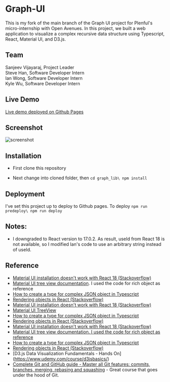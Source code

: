# Graph-UI

This is my fork of the main branch of the Graph UI project for Plenful's micro-internship with Open Avenues.  In this project, we built a web application to visualize a complex recursive data structure using Typescript, React, Material UI, and D3.js.

## Team
Sanjeev Vijayaraj, Project Leader\
Steve Han,  Software Developer Intern\
Ian Wong, Software Developer Intern\
Kyle Wu,  Software Developer Intern

## Live Demo

[Live demo deployed on Github Pages](https://stevehanstudio.github.io/graph-ui-clone)

## Screenshot
<img src="graph_lib/public/graph-ui-screenshot.jpg" alt="screenshot" />

## Installation

- First clone this repository

- Next change into cloned folder, then
`
cd graph_lib\
npm install
`

## Deployment

I've set this project up to deploy to Github pages.  To deploy
`
npm run predeploy\
npm run deploy
`

## Notes:

- I downgraded to React version to 17.0.2.  As result, useId from React 18 is not available, so I modified Ian's code to use an arbitrary string instead of useId.

## Reference

* [Material UI installation doesn't work with React 18 (Stackoverflow)](https://stackoverflow.com/questions/71713111/mui-installation-doesnt-work-with-react-18)
* [Material UI tree view documentation](https://mui.com/material-ui/react-tree-view/).  I used the code for rich object as reference
* [How to create a type for complex JSON object in Typescript](https://dev.to/ankittanna/how-to-create-a-type-for-complex-json-object-in-typescript-d81)
* [Rendering objects in React (Stackoverflow)](https://stackoverflow.com/questions/45100477/how-to-render-a-object-in-react)
* [Material UI installation doesn't work with React 18 (Stackoverflow)](https://stackoverflow.com/questions/71713111/mui-installation-doesnt-work-with-react-18)<br/>
* [Material UI TreeView](https://mui.com/material-ui/react-tree-view/)<br/>
* [How to create a type for complex JSON object in Typescript](https://dev.to/ankittanna/how-to-create-a-type-for-complex-json-object-in-typescript-d81)<br/>
* [Rendering objects in React (Stackoverflow)](https://stackoverflow.com/questions/45100477/how-to-render-a-object-in-react)
* [Material UI installation doesn't work with React 18 (Stackoverflow)](https://stackoverflow.com/questions/71713111/mui-installation-doesnt-work-with-react-18)<br/>
* [Material UI tree view documentation.  I used the code for rich object as reference](https://mui.com/material-ui/react-tree-view/)<br/>
* [How to create a type for complex JSON object in Typescript](https://dev.to/ankittanna/how-to-create-a-type-for-complex-json-object-in-typescript-d81)<br/>
* [Rendering objects in React (Stackoverflow)](https://stackoverflow.com/questions/45100477/how-to-render-a-object-in-react)
* [D3.js Data Visualization Fundamentals - Hands On]
(https://www.udemy.com/course/d3jsbasics/)
* [Complete Git and GitHub guide - Master all Git features: commits, branches, merging, rebasing and squashing](https://www.udemy.com/course/git-and-github-complete-guide/) - Great course that goes under the hood of Git.

